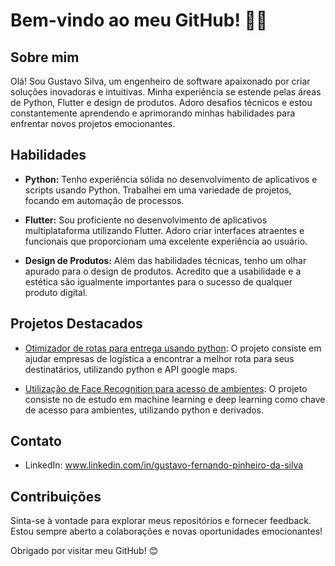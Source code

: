 # Bem-vindo ao meu GitHub! ✋🏿

## Sobre mim

Olá! Sou Gustavo Silva, um engenheiro de software apaixonado por criar soluções inovadoras e intuitivas. Minha experiência se estende pelas áreas de Python, Flutter e design de produtos. Adoro desafios técnicos e estou constantemente aprendendo e aprimorando minhas habilidades para enfrentar novos projetos emocionantes.

## Habilidades

- **Python:** Tenho experiência sólida no desenvolvimento de aplicativos e scripts usando Python. Trabalhei em uma variedade de projetos, focando em automação de processos.

- **Flutter:** Sou proficiente no desenvolvimento de aplicativos multiplataforma utilizando Flutter. Adoro criar interfaces atraentes e funcionais que proporcionam uma excelente experiência ao usuário.

- **Design de Produtos:** Além das habilidades técnicas, tenho um olhar apurado para o design de produtos. Acredito que a usabilidade e a estética são igualmente importantes para o sucesso de qualquer produto digital.

## Projetos Destacados

- [Otimizador de rotas para entrega usando python](https://github.com/Gustavofpsilva/OtimizadorDeRotasPython): O projeto consiste em ajudar empresas de logística a encontrar a melhor rota para seus destinatários, utilizando python e API google maps.

- [Utilização de Face Recognition para acesso de ambientes](https://github.com/Gustavofpsilva/FaceRecognitionOpenDoors): O projeto consiste no de estudo em machine learning e deep learning como chave de acesso para ambientes, utilizando python e derivados.

## Contato

- LinkedIn: www.linkedin.com/in/gustavo-fernando-pinheiro-da-silva

## Contribuições

Sinta-se à vontade para explorar meus repositórios e fornecer feedback. Estou sempre aberto a colaborações e novas oportunidades emocionantes!

Obrigado por visitar meu GitHub! 😊
